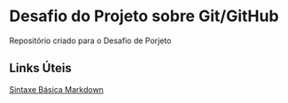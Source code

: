 # Desafio do Projeto sobre Git/GitHub
Repositório criado para o Desafio de Porjeto

## Links Úteis
[Sintaxe Básica Markdown](https://www.markdownguide.org/basic-syntax/)

